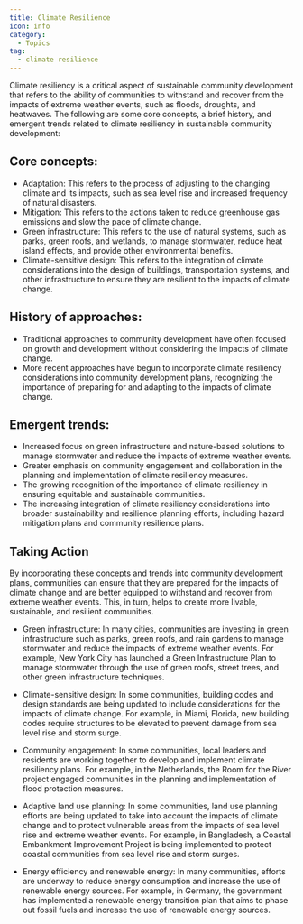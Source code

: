 ```yaml
---
title: Climate Resilience
icon: info
category:
  - Topics
tag:
  - climate resilience
---
```



Climate resiliency is a critical aspect of sustainable community development that refers to the ability of communities to withstand and recover from the impacts of extreme weather events, such as floods, droughts, and heatwaves. The following are some core concepts, a brief history, and emergent trends related to climate resiliency in sustainable community development:

##    Core concepts:

- Adaptation: This refers to the process of adjusting to the changing climate and its impacts, such as sea level rise and increased frequency of natural disasters.
- Mitigation: This refers to the actions taken to reduce greenhouse gas emissions and slow the pace of climate change.
- Green infrastructure: This refers to the use of natural systems, such as parks, green roofs, and wetlands, to manage stormwater, reduce heat island effects, and provide other environmental benefits.
- Climate-sensitive design: This refers to the integration of climate considerations into the design of buildings, transportation systems, and other infrastructure to ensure they are resilient to the impacts of climate change.

##    History of approaches:

- Traditional approaches to community development have often focused on growth and development without considering the impacts of climate change.
- More recent approaches have begun to incorporate climate resiliency considerations into community development plans, recognizing the importance of preparing for and adapting to the impacts of climate change.

##    Emergent trends:

- Increased focus on green infrastructure and nature-based solutions to manage stormwater and reduce the impacts of extreme weather events.
- Greater emphasis on community engagement and collaboration in the planning and implementation of climate resiliency measures.
- The growing recognition of the importance of climate resiliency in ensuring equitable and sustainable communities.
- The increasing integration of climate resiliency considerations into broader sustainability and resilience planning efforts, including hazard mitigation plans and community resilience plans.

##    Taking Action

By incorporating these concepts and trends into community development plans, communities can ensure that they are prepared for the impacts of climate change and are better equipped to withstand and recover from extreme weather events. This, in turn, helps to create more livable, sustainable, and resilient communities.

- Green infrastructure: In many cities, communities are investing in green infrastructure such as parks, green roofs, and rain gardens to manage stormwater and reduce the impacts of extreme weather events. For example, New York City has launched a Green Infrastructure Plan to manage stormwater through the use of green roofs, street trees, and other green infrastructure techniques.

- Climate-sensitive design: In some communities, building codes and design standards are being updated to include considerations for the impacts of climate change. For example, in Miami, Florida, new building codes require structures to be elevated to prevent damage from sea level rise and storm surge.

- Community engagement: In some communities, local leaders and residents are working together to develop and implement climate resiliency plans. For example, in the Netherlands, the Room for the River project engaged communities in the planning and implementation of flood protection measures.

- Adaptive land use planning: In some communities, land use planning efforts are being updated to take into account the impacts of climate change and to protect vulnerable areas from the impacts of sea level rise and extreme weather events. For example, in Bangladesh, a Coastal Embankment Improvement Project is being implemented to protect coastal communities from sea level rise and storm surges.

- Energy efficiency and renewable energy: In many communities, efforts are underway to reduce energy consumption and increase the use of renewable energy sources. For example, in Germany, the government has implemented a renewable energy transition plan that aims to phase out fossil fuels and increase the use of renewable energy sources.

